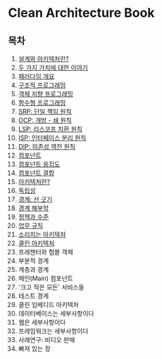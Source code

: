 # Clean Architecture Book

## 목차

1. [설계와 아키텍처란?](chap1.md)
2. [두 가지 가치에 대한 이야기](chap2.md)
3. [패러다임 개요](chap3.md)
4. [구조적 프로그래밍](chap.4.md)
5. [객체 지향 프로그래밍](chap.5.md)
6. [함수형 프로그래밍](chap.6.md)
7. [SRP: 단일 책임 원칙](chap.7-srp.md)
8. [OCP: 개방 - 쇄 원칙](chap.8-ocp.md)
9. [LSP: 리스코프 치환 원칙](chap.9-lsp.md)
10. [ISP: 인터페이스 분리 원칙](chap.10-isp.md)
11. [DIP: 의존성 역전 원칙](chap.11-dip.md)
12. [컴포넌트](chap.12.md)
13. [컴포넌트 응집도](chap.13.md)
14. [컴포넌트 결합](chap.14.md)
15. [아키텍처란?](chap.15.md)
16. [독립성](chap.16.md)
17. [경계: 선 긋기](chap.17.md)
18. [경계 해부학](chap.18.md)
19. [정책과 수준](chap.19.md)
20. [업무 규칙](chap.20.md)
21. [소리치는 아키텍처](chap.21.md)
22. [클린 아키텍처](chap.22.md)
23. 프레젠터와 험블 객체
24. 부분적 경계
25. 계층과 경계
26. 메인\(Main\) 컴포넌트
27. '크고 작은 모든' 서비스들
28. 테스트 경계
29. 클린 임베디드 아키텍처
30. 데이터베이스는 세부사항이다
31. 웹은 세부사항이다
32. 프레임워크는 세부사항이다
33. 사례연구: 비디오 판매
34. 빠져 있는 장


